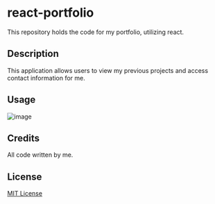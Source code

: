 # react-portfolio
This repository holds the code for my portfolio, utilizing react.

## Description
This application allows users to view my previous projects and access contact information for me. 

## Usage

![image](https://github.com/HDavis147/react-portfolio/assets/133936381/479989ed-fc7e-45aa-b7a8-4de4be4e0633)


## Credits

All code written by me. 

## License

[MIT License](./LICENSE)
